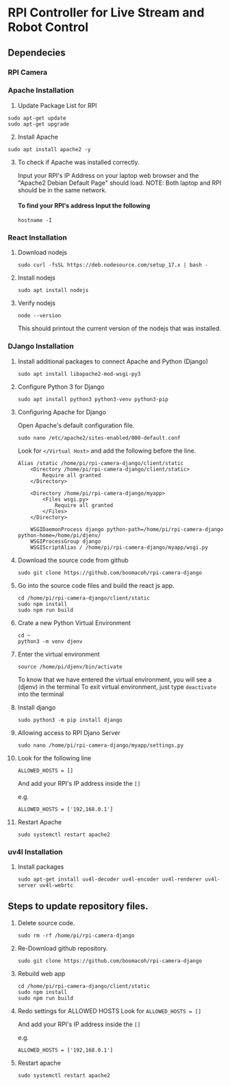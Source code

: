 # RPI Controller for Live Stream and Robot Control
## Dependecies
### RPI Camera

### Apache Installation
1. Update Package List for RPI
```
sudo apt-get update
sudo apt-get upgrade
```
2. Install Apache
```
sudo apt install apache2 -y
```
3. To check if Apache was installed correctly. 

    Input your RPI's IP Address on your laptop web browser and the "Apache2 Debian Default Page" should load. 
    NOTE: Both laptop and RPI should be in the same network. 
    #### To find your RPI's address Input the following
    ```
    hostname -I
    ```
    
### React Installation
  1. Download nodejs
      ```
      sudo curl -fsSL https://deb.nodesource.com/setup_17.x | bash -
      ```
  2. Install nodejs
      ```
      sudo apt install nodejs
      ```
  3. Verify nodejs
      ```
      node --version
      ```
      
      This should printout the current version of the nodejs that was installed.
      
### DJango Installation

  1. Install additional packages to connect Apache and Python (Django) 
  
      ```
      sudo apt install libapache2-mod-wsgi-py3
      ```
    
  2. Configure Python 3 for Django

      ```
      sudo apt install python3 python3-venv python3-pip
      ```
    
  3. Configuring Apache for Django

     Open Apache's default configuration file.

      ```
      sudo nano /etc/apache2/sites-enabled/000-default.conf
      ```
      Look for `</Virtual Host>` and add the following before the line. 
      ```
      Alias /static /home/pi/rpi-camera-django/client/static
          <Directory /home/pi/rpi-camera-django/client/static>
              Require all granted
          </Directory>

          <Directory /home/pi/rpi-camera-django/myapp>
              <Files wsgi.py>
                  Require all granted
              </Files>
          </Directory>

          WSGIDaemonProcess django python-path=/home/pi/rpi-camera-django python-home=/home/pi/djenv/
          WSGIProcessGroup django
          WSGIScriptAlias / /home/pi/rpi-camera-django/myapp/wsgi.py
      ```
  4. Download the source code from github
      ```
      sudo git clone https://github.com/boomacoh/rpi-camera-django
      ```
  5. Go into the source code files and build the react js app. 
  
      ```
      cd /home/pi/rpi-camera-django/client/static
      sudo npm install
      sudo npm run build
      ```
      
  6. Crate a new Python Virtual Environment
      ```
      cd ~
      python3 -m venv djenv
      ```
  7. Enter the virtual environment
    
      ```
      source /home/pi/djenv/bin/activate
      ```
    
      To know that we have entered the virtual environment, you will see a (djenv) in the terminal
      To exit virtual environment, just type `deactivate` into the terminal
      
  8. Install django
      ```
      sudo python3 -m pip install django
      ```
    
  9. Allowing access to RPI Djano Server
      ```
      sudo nano /home/pi/rpi-camera-django/myapp/settings.py
      ```
    
  10. Look for the following line
      ```
      ALLOWED_HOSTS = []
      ```
    
      And add your RPI's IP address inside the `[]`

      e.g.
      ```
      ALLOWED_HOSTS = ['192,168.0.1']
      ```
  11. Restart Apache
      ```
      sudo systemctl restart apache2
      ```
      


### uv4l Installation

  1. Install packages
        
      ```
      sudo apt-get install uv4l-decoder uv4l-encoder uv4l-renderer uv4l-server uv4l-webrtc
      ```
        
## Steps to update repository files.

  1. Delete source code.

      ```
      sudo rm -rf /home/pi/rpi-camera-django
      ```

  2. Re-Download github repository.

      ```
      sudo git clone https://github.com/boomacoh/rpi-camera-django
      ```

  3. Rebuild web app

      ```
      cd /home/pi/rpi-camera-django/client/static
      sudo npm install
      sudo npm run build
      ```

  4. Redo settings for ALLOWED HOSTS
      Look for `ALLOWED_HOSTS = []`

      And add your RPI's IP address inside the `[]`

      e.g.
      ```
      ALLOWED_HOSTS = ['192,168.0.1']
      ```

  5. Restart apache
      
     ```
     sudo systemctl restart apache2
     ```
        
